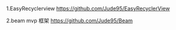 1.EasyRecyclerview
  https://github.com/Jude95/EasyRecyclerView
  
2.beam mvp 框架
  https://github.com/Jude95/Beam
